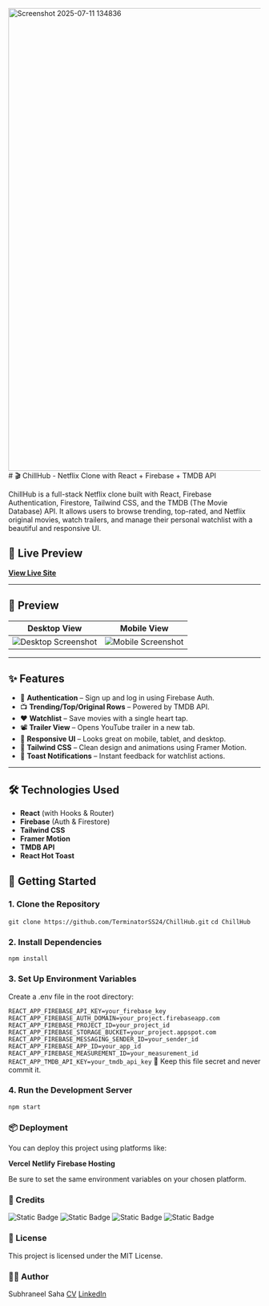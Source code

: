 <img width="1919" height="923" alt="Screenshot 2025-07-11 134836" src="https://github.com/user-attachments/assets/62270d36-3aea-494a-a385-7c287f79ea17" /># 🎬 ChillHub - Netflix Clone with React + Firebase + TMDB API

ChillHub is a full-stack Netflix clone built with React, Firebase Authentication, Firestore, Tailwind CSS, and the TMDB (The Movie Database) API. It allows users to browse trending, top-rated, and Netflix original movies, watch trailers, and manage their personal watchlist with a beautiful and responsive UI.

## 🚀 Live Preview

**[View Live Site]([https://chill-hub-rho.vercel.app/])**

---

## 📸 Preview

| Desktop View                             | Mobile View                              |
| ---------------------------------------- | ---------------------------------------- |
| ![Desktop Screenshot](https://github.com/user-attachments/assets/762e7b8f-ab2d-4e5f-b2ba-818bf142bcf9) | ![Mobile Screenshot](https://github.com/user-attachments/assets/0d263488-cb9f-46c3-af4d-99e266bb79e4) |

---

## ✨ Features

- 🔐 **Authentication** – Sign up and log in using Firebase Auth.
- 📺 **Trending/Top/Original Rows** – Powered by TMDB API.
- ❤️ **Watchlist** – Save movies with a single heart tap.
- 📽️ **Trailer View** – Opens YouTube trailer in a new tab.
- 📱 **Responsive UI** – Looks great on mobile, tablet, and desktop.
- 🎨 **Tailwind CSS** – Clean design and animations using Framer Motion.
- 🔔 **Toast Notifications** – Instant feedback for watchlist actions.

---

## 🛠️ Technologies Used

- **React** (with Hooks & Router)
- **Firebase** (Auth & Firestore)
- **Tailwind CSS**
- **Framer Motion**
- **TMDB API**
- **React Hot Toast**

## 🔑 Getting Started

### 1. Clone the Repository

```git clone https://github.com/TerminatorSS24/ChillHub.git```
```cd ChillHub```
### 2. Install Dependencies

```npm install```
### 3. Set Up Environment Variables
Create a .env file in the root directory:

```REACT_APP_FIREBASE_API_KEY=your_firebase_key```
```REACT_APP_FIREBASE_AUTH_DOMAIN=your_project.firebaseapp.com```
```REACT_APP_FIREBASE_PROJECT_ID=your_project_id```
```REACT_APP_FIREBASE_STORAGE_BUCKET=your_project.appspot.com```
```REACT_APP_FIREBASE_MESSAGING_SENDER_ID=your_sender_id```
```REACT_APP_FIREBASE_APP_ID=your_app_id```
```REACT_APP_FIREBASE_MEASUREMENT_ID=your_measurement_id```
```REACT_APP_TMDB_API_KEY=your_tmdb_api_key```
🔐 Keep this file secret and never commit it.

### 4. Run the Development Server

```npm start```


### 📦 Deployment
You can deploy this project using platforms like:

**Vercel**
**Netlify**
**Firebase Hosting**

Be sure to set the same environment variables on your chosen platform.

### 🙌 Credits
![Static Badge](https://img.shields.io/badge/TMDB_API-blue)
![Static Badge](https://img.shields.io/badge/Firebase-yellow)
![Static Badge](https://img.shields.io/badge/Framer_Motion-red)
![Static Badge](https://img.shields.io/badge/Tailwind_CSS-purple)

### 📄 License
This project is licensed under the MIT License.

### 👨‍💻 Author
Subhraneel Saha
[CV](https://drive.google.com/file/d/1jlOcZbekBARkj1nJHo5U4wvkssNaVY6j/view?usp=drive_link)
[LinkedIn](https://www.linkedin.com/in/subhraneel-saha-9499ab253/)




